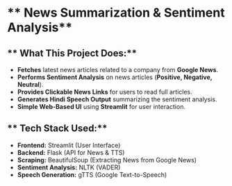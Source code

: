 # ** News Summarization & Sentiment Analysis**  

## ** What This Project Does:**  
- **Fetches** latest news articles related to a company from **Google News**.  
- **Performs Sentiment Analysis** on news articles (**Positive, Negative, Neutral**).  
- **Provides Clickable News Links** for users to read full articles.  
- **Generates Hindi Speech Output** summarizing the sentiment analysis.  
- **Simple Web-Based UI** using **Streamlit** for user interaction.  

## ** Tech Stack Used:**  
- **Frontend:** Streamlit (User Interface)  
- **Backend:** Flask (API for News & TTS)  
- **Scraping:** BeautifulSoup (Extracting News from Google News)  
- **Sentiment Analysis:** NLTK (VADER)  
- **Speech Generation:** gTTS (Google Text-to-Speech)  
